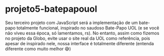 # projeto5-batepapouol

Seu terceiro projeto com JavaScript será a implementação de um bate-papo totalmente funcional, inspirado no saudoso Bate-Papo UOL (e se você não viveu essa época, só lamentamos, rs). No entanto, assim como fizemos no projeto da Globo, evite usar o site real da UOL como referência, pois apesar de inspirado nele, nossa interface é totalmente diferente (entenda diferente como muito melhor 😅)
